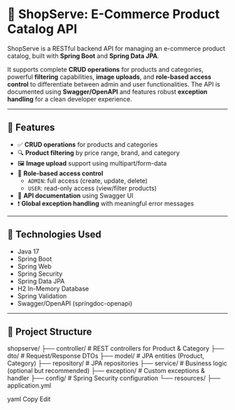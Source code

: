 # 🛒 ShopServe: E-Commerce Product Catalog API

ShopServe is a RESTful backend API for managing an e-commerce product catalog, built with **Spring Boot** and **Spring Data JPA**.

It supports complete **CRUD operations** for products and categories, powerful **filtering** capabilities, **image uploads**, and **role-based access control** to differentiate between admin and user functionalities. The API is documented using **Swagger/OpenAPI** and features robust **exception handling** for a clean developer experience.

---

## 🚀 Features

- ✅ **CRUD operations** for products and categories  
- 🔍 **Product filtering** by price range, brand, and category  
- 🖼️ **Image upload** support using multipart/form-data  
- 🔐 **Role-based access control**  
  - `ADMIN`: full access (create, update, delete)
  - `USER`: read-only access (view/filter products)  
- 📘 **API documentation** using Swagger UI  
- ❗ **Global exception handling** with meaningful error messages  

---

## 🧰 Technologies Used

- Java 17  
- Spring Boot  
- Spring Web  
- Spring Security  
- Spring Data JPA  
- H2 In-Memory Database  
- Spring Validation  
- Swagger/OpenAPI (springdoc-openapi)  

---

## 📁 Project Structure

shopserve/
├── controller/ # REST controllers for Product & Category
├── dto/ # Request/Response DTOs
├── model/ # JPA entities (Product, Category)
├── repository/ # JPA repositories
├── service/ # Business logic (optional but recommended)
├── exception/ # Custom exceptions & handler
├── config/ # Spring Security configuration
└── resources/
├── application.yml

yaml
Copy
Edit
